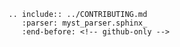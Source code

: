 ```{eval-rst}
.. include:: ../CONTRIBUTING.md
   :parser: myst_parser.sphinx_
   :end-before: <!-- github-only -->
```

[code of conduct]: codeofconduct.html
